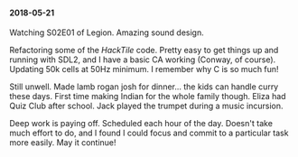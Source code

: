 #### 2018-05-21

Watching S02E01 of Legion. Amazing sound design.

Refactoring some of the _HackTile_ code. Pretty easy to get things up and running with SDL2, and I have a basic CA working (Conway, of course). Updating 50k cells at 50Hz minimum. I remember why C is so much fun!

Still unwell. Made lamb rogan josh for dinner... the kids can handle curry these days. First time making Indian for the whole family though. Eliza had Quiz Club after school. Jack played the trumpet during a music incursion.

Deep work is paying off. Scheduled each hour of the day. Doesn't take much effort to do, and I found I could focus and commit to a particular task more easily. May it continue!